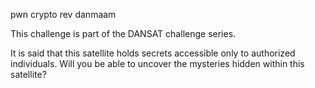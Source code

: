 pwn crypto rev
danmaam

This challenge is part of the DANSAT challenge series.

It is said that this satellite holds secrets accessible only to authorized individuals. Will you be able to uncover the mysteries hidden within this satellite?
